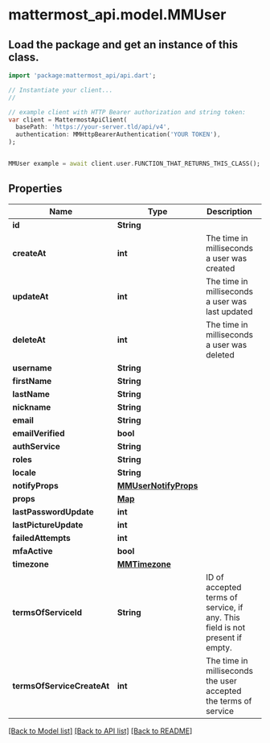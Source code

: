 # mattermost_api.model.MMUser

## Load the package and get an instance of this class.
```dart
import 'package:mattermost_api/api.dart';

// Instantiate your client...
//

// example client with HTTP Bearer authorization and string token:
var client = MattermostApiClient(
  basePath: 'https://your-server.tld/api/v4',
  authentication: MMHttpBearerAuthentication('YOUR TOKEN'),
);


MMUser example = await client.user.FUNCTION_THAT_RETURNS_THIS_CLASS();

```

## Properties
Name | Type | Description | Notes
------------ | ------------- | ------------- | -------------
**id** | **String** |  | [optional] 
**createAt** | **int** | The time in milliseconds a user was created | [optional] 
**updateAt** | **int** | The time in milliseconds a user was last updated | [optional] 
**deleteAt** | **int** | The time in milliseconds a user was deleted | [optional] 
**username** | **String** |  | [optional] 
**firstName** | **String** |  | [optional] 
**lastName** | **String** |  | [optional] 
**nickname** | **String** |  | [optional] 
**email** | **String** |  | [optional] 
**emailVerified** | **bool** |  | [optional] 
**authService** | **String** |  | [optional] 
**roles** | **String** |  | [optional] 
**locale** | **String** |  | [optional] 
**notifyProps** | [**MMUserNotifyProps**](MMUserNotifyProps.md) |  | [optional] 
**props** | [**Map**](.md) |  | [optional] 
**lastPasswordUpdate** | **int** |  | [optional] 
**lastPictureUpdate** | **int** |  | [optional] 
**failedAttempts** | **int** |  | [optional] 
**mfaActive** | **bool** |  | [optional] 
**timezone** | [**MMTimezone**](MMTimezone.md) |  | [optional] 
**termsOfServiceId** | **String** | ID of accepted terms of service, if any. This field is not present if empty. | [optional] 
**termsOfServiceCreateAt** | **int** | The time in milliseconds the user accepted the terms of service | [optional] 

[[Back to Model list]](../GENERATED_README.md#documentation-for-models) [[Back to API list]](../GENERATED_README.md#documentation-for-api-endpoints) [[Back to README]](../GENERATED_README.md)


